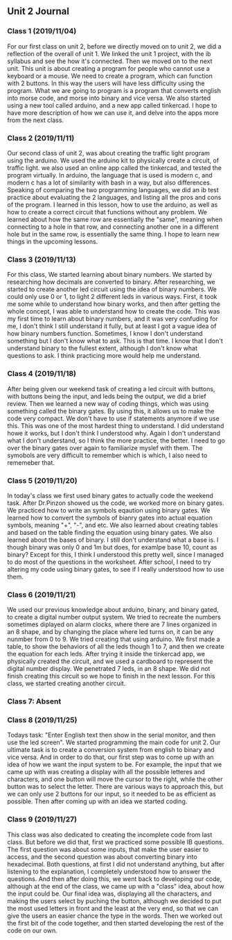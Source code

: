 Unit 2 Journal
-------

### Class 1 (2019/11/04)

For our first class on unit 2, before we directly moved on to unit 2, we did a reflection of the overall of unit 1. We linked the unit 1 project, with the ib syllabus and see the how it's connected. Then we moved on to the next unit. This unit is about creating a program for people who cannot use a keyboard or a mouse. We need to create a program, which can function with 2 buttons. In this way the users will have less difficulty using the program. What we are going to program is a program that converts english into morse code, and morse into binary and vice versa. We also started using a new tool called arduino, and a new app called tinkercad. I hope to have more description of how we can use it, and delve into the apps  more from the next class. 


### Class 2 (2019/11/11)

Our second class of unit 2, was about creating the traffic light program using the arduino. We used the arduino kit to physically create a circuit, of traffic light. we also used an online app called the tinkercad, and tested the program virtually. In arduino, the language that is used is modern c, and modern c has a lot of similarity with bash in a way, but also differences. Speaking of comparing the two programming languages, we did an ib test practice about evaluating the 2 languages, and listing all the pros and cons of the program. I learned in this lesson, how to use the arduino, as well as how to create a correct circuit that functions without any problem. We learned about how the same row are essentially the "same", meaning when connecting to a hole in that row, and connecting another one in a different hole but in the same row, is essentially the same thing. I hope to learn new things in the upcoming lessons. 


### Class 3 (2019/11/13)

For this class, We started learning about binary numbers. We started by researching how decimals are converted to binary. After researching, we started to create another led circuit using the idea of binary numbers. We could only use 0 or 1, to light 2 different leds in various ways. First, it took me some while to understand how binary works, and then after getting the whole concept, I was able to understand how to create the code. This was my first time to learn about binary numbers, and it was very confuding for me, I don't think I still understand it fully, but at least I got a vague idea of how binary numbers function. Sometimes, I know I don't understand something but I don't know what to ask. This is that time. I know that I don't understand binary to the fullest extent, although I don't know what questions to ask. I think practicing more would help me understand.

### Class 4 (2019/11/18)

After being given our weekend task of creating a led circuit with buttons, with buttons being the input, and leds being the output, we did a brief review. Then we learned a new way of coding things, which was using something called the binary gates. By using this, it allows us to make the code very compact. We don't have to use if statements anymore if we use this. This was one of the most hardest thing to understand. I did understand howe it works, but I don't think I understood why. Again I don't understand what I don't understand, so I think the more practice, the better. I need to go over the binary gates over again to familiarize myslef with them. The symobols are very difficult to remember which is which, I also need to rememeber that.

### Class 5 (2019/11/20)

In today's class we first used binary gates to actually code the weekend task. After Dr.Pinzon showed us the code, we worked more on binary gates. We practiced how to write an symbols eqaution using binary gates. We learned how to convert the symbols of bianry gates into actual equation symbols, meaning "+", "-", and etc. We also learned about creating tables and based on the table finding the equation using binary gates. We also learned about the bases of binary. I still don't understand what a base is. I though binary was only 0 and 1m but does, for examlpe base 10, count as binary? Except for this, I think I understood this pretty well, since I managed to do most of the questions in the worksheet. After school, I need to try altering my code using binary gates, to see if I really understood how to use them.

### Class 6 (2019/11/21)

We used our previous knowledge about arduino, binary, and binary gated, to create a digital number output system. We tried to recreate the numbers sometimes diplayed on alarm clocks, where there are 7 lines organized in an 8 shape, and by changing the place where led turns on, it can be any nunmber from 0 to 9. We tried creating that using arduino. We first made a table, to show the behaviors of all the leds though 1 to 7, and then we create the equation for each leds. After trying it inside the tinkercad app, we physically created the circuit, and we used a cardboard to represent the digital number display. We penetrated 7 leds, in an 8 shape. We did not finish creating this circuit so we hope to finish in the next lesson.
For this class, we started creating another circuit. 

### Class 7: Absent 

### Class 8 (2019/11/25)

Todays task: "Enter English text then show in the serial monitor, and then use the led screen". We started programming the main code for unit 2. Our ultimate task is to create a conversion system from english to binary and vice versa. And in order to do that, our first step was to come up with an idea of how we want the input system to be.  For example, the input that we came up with was creating a display with all the possible letteres and characters, and one button will move the cursor to the right, while the other button was to select the letter. There are various ways to approach this, but we can only use 2 buttons for our input, so it needed to be as efficient as possible. Then after coming up with an idea we started coding. 

### Class 9 (2019/11/27)

This class was also dedicated to creating the incomplete code from last class. But before we did that, first we practiced some possible IB questions. The first question was about some inputs, that make the user easier to access, and the second question was about converting binary into hexadecimal. Both questions, at first I did not understand anything, but after listening to the explanation, I completely understood how to answer the questions. And then after doing this, we went back to developing our code, although at the end of the class, we came up with a "class" idea, about how the input could be. Our final idea was, displaying all the characters, and making the users select by puching the button, although we decided to put the most used letters in front and the least at the very end, so that we can give the users an easier chance the type in the words. Then we worked out the first bit of the code together, and then started developing the rest of the code on our own. 
